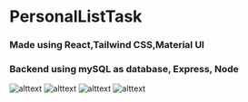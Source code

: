 # PersonalListTask

### Made using React,Tailwind CSS,Material UI
### Backend using mySQL as database, Express, Node

![alttext](https://i.postimg.cc/ncfqyyhF/Screenshot-2023-06-10-at-3-43-41-PM.png)
![alttext](https://i.postimg.cc/8k6hnpDX/Screenshot-2023-06-10-at-3-44-07-PM.png)
![alttext](https://i.postimg.cc/sgy9htk6/Screenshot-2023-06-10-at-3-44-41-PM.png)
![alttext](https://i.postimg.cc/nLGbnbvv/Screenshot-2023-06-10-at-4-04-01-PM.png)
